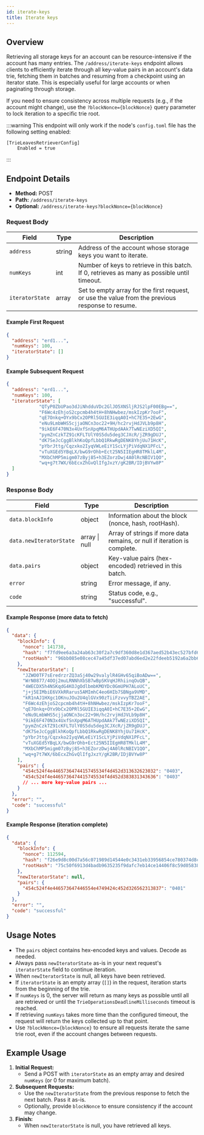 ```yaml
---
id: iterate-keys
title: Iterate keys
---
```


[comment]: # (mx-abstract)

## Overview

Retrieving all storage keys for an account can be resource-intensive if the account has many entries. The `/address/iterate-keys` endpoint allows clients to efficiently iterate through all key-value pairs in an account's data trie, fetching them in batches and resuming from a checkpoint using an iterator state. This is especially useful for large accounts or when paginating through storage.

If you need to ensure consistency across multiple requests (e.g., if the account might change), use the `?blockNonce={blockNonce}` query parameter to lock iteration to a specific trie root.

:::warning
This endpoint will only work if the node's `config.toml` file has the following setting enabled:

```
[TrieLeavesRetrieverConfig]
    Enabled = true
```
:::

[comment]: # (mx-context-auto)

## Endpoint Details

- **Method:** POST
- **Path:** `/address/iterate-keys`
- **Optional:** `/address/iterate-keys?blockNonce={blockNonce}`

### Request Body

| Field          | Type   | Description                                                                                       |
| -------------- | ------ | --------------------------------------------------------------------------------------------------|
| `address`      | string | Address of the account whose storage keys you want to iterate.                                    |
| `numKeys`      | int    | Number of keys to retrieve in this batch. If 0, retrieves as many as possible until timeout.      |
| `iteratorState`| array  | Set to empty array for the first request, or use the value from the previous response to resume.  |

#### Example First Request

```json
{
  "address": "erd1...",
  "numKeys": 100,
  "iteratorState": []
}
```

#### Example Subsequent Request

```json
{
  "address": "erd1...",
  "numKeys": 100,
  "iteratorState": [
            "QTyP0ZbUPao3dJiNhdduVDc2GlJO5XNSljRJS2lpF00EBg==",
            "F6Wc4zEhjoS2cpcmb4h4tH+8hNHwbez/mskIzpKr7ooF",
            "qE7Onkq+OYx9bCx2OPRl5GUIE3iqqA0I+hC7E35+2EwG",
            "eNu9LmbWHS5cjjaONCn3oc22+9H/hc2rvjHdJVLb9p8H",
            "9ikE6F470N3x4UxfSnXpqM6ATHUpdAAk7TwNEziXD5QI",
            "pymZnCzkTZ91cKFLTUlY0S5du5deg3CJXcR/jZR9gDUJ",
            "dK7SeJcCggBlkhKoQpfLbbQ1RkwRgDENK8YhjUu71HcK",
            "pYbrJttg/Cqzxko2IyqVWLeEiY1ScLYjPiVdqNX1PFcL",
            "vTuXGEd5YBqLX/bwG9rOhb+Ect25N5IIEgHR8TMklL4M",
            "MXbChMP5migm07zByj85+h3EZorzDwj4A0lRcNBIV1QO",
            "wq+g7t7WX/6bEcxZhGvQlIfgJxzY/gK2BR/IDjBVYw8P"
  ]
}
```


### Response Body

| Field                   | Type                | Description                                                                 |
|-------------------------|---------------------|-----------------------------------------------------------------------------|
| `data.blockInfo`        | object              | Information about the block (nonce, hash, rootHash).                        |
| `data.newIteratorState` | array \| null       | Array of strings if more data remains, or null if iteration is complete.    |
| `data.pairs`            | object              | Key-value pairs (hex-encoded) retrieved in this batch.                      |
| `error`                 | string              | Error message, if any.                                                      |
| `code`                  | string              | Status code, e.g., "successful".                                            |

#### Example Response (more data to fetch)

```json
{
  "data": {
    "blockInfo": {
      "nonce": 141738,
      "hash": "f7fd9ee6a3a24ab63c30f2a7c9df360d8e1d367aed52b43ec527bfd6aa8eae35",
      "rootHash": "96bb085e08cec47a45df37ed07abd6ed2e22fdeeb5192a6a2bb624cb8c18b3e1"
    },
    "newIteratorState": [
      "JZWO0TF7sEredrzrZQ3aSj40w29valylR4GHv65qiBoADw==",
      "WrN0877/4OOj2muLRNNhXbSB7wBpSKVqHJRhiinqOuQB",
      "4WECDX5h4NSKqdG4KOJgOdlbmbKMOYDc0GmUPH7ALoUC",
      "j+j5EIMbiE6VXkRRarus5AMImhC4eo6HIb7SBNga9VMD",
      "kR1nAJ1HXgc1OKnuJOu2U4qlGVx90zTiiFzvvyTBZ2AE",
      "F6Wc4zEhjoS2cpcmb4h4tH+8hNHwbez/mskIzpKr7ooF",
      "qE7Onkq+OYx9bCx2OPRl5GUIE3iqqA0I+hC7E35+2EwG",
      "eNu9LmbWHS5cjjaONCn3oc22+9H/hc2rvjHdJVLb9p8H",
      "9ikE6F470N3x4UxfSnXpqM6ATHUpdAAk7TwNEziXD5QI",
      "pymZnCzkTZ91cKFLTUlY0S5du5deg3CJXcR/jZR9gDUJ",
      "dK7SeJcCggBlkhKoQpfLbbQ1RkwRgDENK8YhjUu71HcK",
      "pYbrJttg/Cqzxko2IyqVWLeEiY1ScLYjPiVdqNX1PFcL",
      "vTuXGEd5YBqLX/bwG9rOhb+Ect25N5IIEgHR8TMklL4M",
      "MXbChMP5migm07zByj85+h3EZorzDwj4A0lRcNBIV1QO",
      "wq+g7t7WX/6bEcxZhGvQlIfgJxzY/gK2BR/IDjBVYw8P"
    ],
    "pairs": {
      "454c524f4e4465736474415745534f4d452d313632623032": "0403",
      "454c524f4e4465736474415745534f4d452d383831343636": "0403"
      // ... more key-value pairs ...
    }
  },
  "error": "",
  "code": "successful"
}
```

#### Example Response (iteration complete)

```json
{
  "data": {
    "blockInfo": {
      "nonce": 112594,
      "hash": "f26e9d8c00d7a56c071989d14544e0c3431eb33956854ce780374d8c08b4aa9f",
      "rootHash": "75c50f6913d4badb9635235f9dafc7eb14ce14406f8c59d05838ff25021c009f"
    },
    "newIteratorState": null,
    "pairs": {
      "454c524f4e446573647446554e4749424c452d326562313837": "0401"
    }
  },
  "error": "",
  "code": "successful"
}
```

[comment]: # (mx-context-auto)

## Usage Notes

- The `pairs` object contains hex-encoded keys and values. Decode as needed.
- Always pass `newIteratorState` as-is in your next request's `iteratorState` field to continue iteration.
- When `newIteratorState` is null, all keys have been retrieved.
- If `iteratorState` is an empty array (`[]`) in the request, iteration starts from the beginning of the trie.
- If `numKeys` is 0, the server will return as many keys as possible until all are retrieved or until the `TrieOperationsDeadlineMilliseconds` timeout is reached.
- If retrieving `numKeys` takes more time than the configured timeout, the request will return the keys collected up to that point.
- Use `?blockNonce={blockNonce}` to ensure all requests iterate the same trie root, even if the account changes between requests.

[comment]: # (mx-context-auto)

## Example Usage

1. **Initial Request:**
   - Send a POST with `iteratorState` as an empty array and desired `numKeys` (or 0 for maximum batch).
2. **Subsequent Requests:**
   - Use the `newIteratorState` from the previous response to fetch the next batch. Pass it as-is.
   - Optionally, provide `blockNonce` to ensure consistency if the account may change.
3. **Finish:**
   - When `newIteratorState` is null, you have retrieved all keys.
